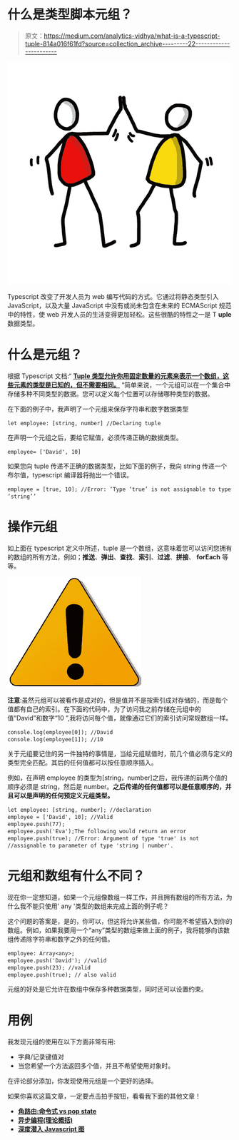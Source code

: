 # 什么是类型脚本元组？

> 原文：<https://medium.com/analytics-vidhya/what-is-a-typescript-tuple-814a016f61fd?source=collection_archive---------22----------------------->

![](img/36c2bf112c5695532718d44b4092d160.png)

Typescript 改变了开发人员为 web 编写代码的方式。它通过将静态类型引入 JavaScript，以及大量 JavaScript 中没有或尚未包含在未来的 ECMAScript 规范中的特性，使 web 开发人员的生活变得更加轻松。这些很酷的特性之一是 T **uple** 数据类型。

# 什么是元组？

根据 Typescript 文档:“ [**Tuple 类型允许你用固定数量的元素来表示一个数组，这些元素的类型是已知的，但不需要相同。**](https://www.typescriptlang.org/docs/handbook/basic-types.html#tuple) “简单来说，一个元组可以在一个集合中存储多种不同类型的数据。您可以定义每个位置可以存储哪种类型的数据。

在下面的例子中，我声明了一个元组来保存字符串和数字数据类型

```
let employee: [string, number] //Declaring tuple
```

在声明一个元组之后，要给它赋值，必须传递正确的数据类型。

```
employee= ['David', 10] 
```

如果您向 tuple 传递不正确的数据类型，比如下面的例子，我向 string 传递一个布尔值，typescript 编译器将抛出一个错误。

```
employee = [true, 10]; //Error: ‘Type ‘true’ is not assignable to type ‘string’’
```

# 操作元组

如上面在 typescript 定义中所述，tuple 是一个数组，这意味着您可以访问您拥有的数组的所有方法，例如；**推送**、**弹出**、**查找**、**索引**、**过滤**、**拼接**、 **forEach** 等等。

![](img/31d1bce7a8ef929fc6ec0089b9ef4dfd.png)

**注意**:虽然元组可以被看作是成对的，但是值并不是按索引成对存储的，而是每个值都有自己的索引。在下面的代码中，为了访问我之前存储在元组中的值“David”和数字“10 ”,我将访问每个值，就像通过它们的索引访问常规数组一样。

```
console.log(employee[0]); //David
console.log(employee[1]); //10
```

关于元组要记住的另一件独特的事情是，当给元组赋值时，前几个值必须与定义的类型完全匹配。其后的任何值都可以按任意顺序插入。

例如，在声明 employee 的类型为[string，number]之后，我传递的前两个值的顺序必须是 string，然后是 number。**之后传递的任何值都可以是任意顺序的，并且可以是声明的任何预定义元组类型。**

```
let employee: [string, number]; //declaration
employee = ['David', 10]; //Valid
employee.push(77);
employee.push('Eva');The following would return an error
employee.push(true); //Error: Argument of type 'true' is not //assignable to parameter of type 'string | number'.
```

# 元组和数组有什么不同？

现在你一定想知道，如果一个元组像数组一样工作，并且拥有数组的所有方法，为什么我不能只使用' any '类型的数组来完成上面的例子呢？

这个问题的答案是，是的，你可以，但这将允许某些值，你可能不希望插入到你的数组。例如，如果我要用一个“any”类型的数组来做上面的例子，我将能够向该数组传递除字符串和数字之外的任何值。

```
employee: Array<any>;
employee.push('David'); //valid
employee.push(23); //valid
employee.push(true); // also valid 
```

元组的好处是它允许在数组中保存多种数据类型，同时还可以设置约束。

# 用例

我发现元组的使用在以下方面非常有用:

*   字典/记录键值对
*   当您希望一个方法返回多个值，并且不希望使用对象时。

在评论部分添加，你发现使用元组是一个更好的选择。

如果你喜欢这篇文章，一定要点击拍手按钮，看看我下面的其他文章！

*   [**角路由:命令式 vs pop state**](https://medium.com/p/7d254b495c54/edit)
*   [**异步编程(理论概括)**](https://ericsarpong.medium.com/asynchronous-programming-in-a-nutshell-theory-d5fd07cf3b22)
*   [**深度潜入 Javascript 图**](/@ericsarpong/deep-dive-into-javascript-map-object-24c012e0b3fe)